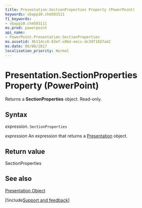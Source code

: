 ```yaml
---
title: Presentation.SectionProperties Property (PowerPoint)
keywords: vbapp10.chm583111
f1_keywords:
- vbapp10.chm583111
ms.prod: powerpoint
api_name:
- PowerPoint.Presentation.SectionProperties
ms.assetid: 4b114cc6-83ef-c86d-eecc-dc39f1837a42
ms.date: 06/08/2017
localization_priority: Normal
---
```



# Presentation.SectionProperties Property (PowerPoint)

Returns a  **SectionProperties** object. Read-only.


## Syntax

 _expression_. `SectionProperties`

 _expression_ An expression that returns a [Presentation](./PowerPoint.Presentation.md) object.


## Return value

SectionProperties


## See also


[Presentation Object](PowerPoint.Presentation.md)

[!include[Support and feedback](~/includes/feedback-boilerplate.md)]